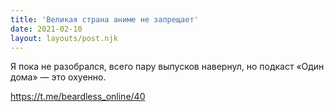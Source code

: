 ```yaml
---
title: 'Великая страна аниме не запрещает'
date: 2021-02-10
layout: layouts/post.njk
---
```


Я пока не разобрался, всего пару выпусков навернул, но подкаст «Один дома» — это охуенно.

https://t.me/beardless_online/40